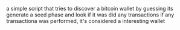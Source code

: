 a simple script that tries to discover a bitcoin wallet by guessing
its generate a seed phase and look if it was did any transactions
if any transactiona was performed, it's considered a interesting wallet 
